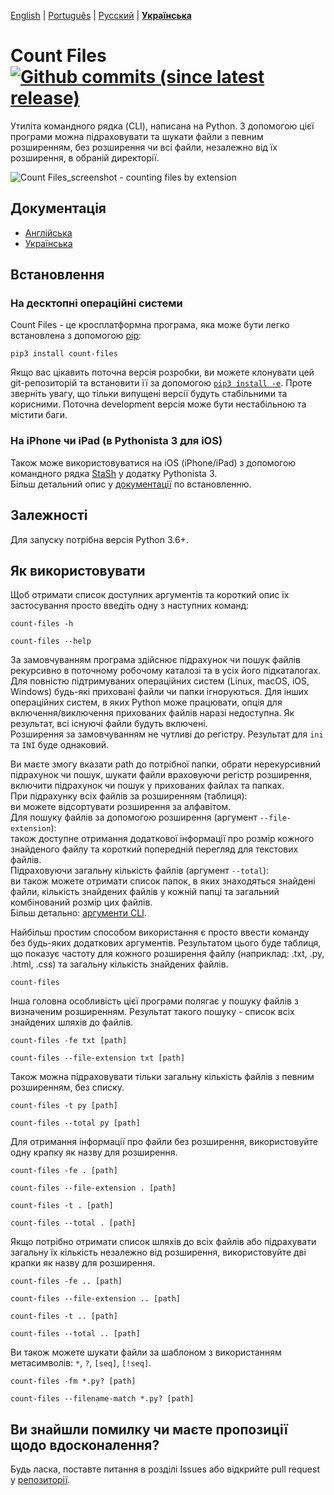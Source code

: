 [English](https://github.com/victordomingos/Count-files/blob/master/README.md) | [Portugu&ecirc;s](https://github.com/victordomingos/Count-files/blob/master/docs/README_PT.md) | [&#x420;&#x443;&#x441;&#x441;&#x43A;&#x438;&#x439;](https://github.com/victordomingos/Count-files/blob/master/docs/README_RU.md) | **[&#x423;&#x43A;&#x440;&#x430;&#x457;&#x43D;&#x441;&#x44C;&#x43A;&#x430;](https://github.com/victordomingos/Count-files/blob/master/docs/README_UA.md)**
  
  
# Count Files [![Github commits (since latest release)](https://img.shields.io/github/commits-since/victordomingos/Count-files/latest.svg)](https://github.com/victordomingos/Count-files)

Утиліта командного рядка (CLI), написана на Python. З допомогою цієї програми можна підраховувати та шукати файли з певним розширенням, без розширення чи всі файли, незалежно від їх розширення, в обраній директорії.

![Count Files_screenshot - counting files by extension](https://user-images.githubusercontent.com/18650184/42160179-29998a52-7dee-11e8-9813-b8594e50fe77.png)


## Документація

- [Англійська](https://countfiles.readthedocs.io/en/latest/)
- [Українська](https://github.com/victordomingos/Count-files/tree/master/docs/documentation_ua/README.md)

## Встановлення

### На десктопні операційні системи

Count Files - це кросплатформна програма, яка може бути легко встановлена з допомогою [pip](https://pip.pypa.io/en/stable/quickstart/):

```
pip3 install count-files
```

Якщо вас цікавить поточна версія розробки, ви можете клонувати цей git-репозиторій та встановити її за допомогою [`pip3 install -e`](https://pip.pypa.io/en/stable/reference/pip_install/#editable-installs). Проте зверніть увагу, що тільки випущені версії будуть стабільними та корисними. Поточна development версія може бути нестабільною та містити баги.

### На iPhone чи iPad (в Pythonista 3 для iOS)

Також може використовуватися на iOS (iPhone/iPad) з допомогою командного рядка [StaSh](https://github.com/ywangd/stash) у додатку Pythonista 3.  
Більш детальний опис у [документації](https://github.com/victordomingos/Count-files/tree/master/docs/documentation_ua/installation.md) по встановленню. 

## Залежності

Для запуску потрібна версія Python 3.6+.

## Як використовувати

Щоб отримати список доступних аргументів та короткий опис їх застосування просто введіть одну з наступних команд:

```
count-files -h
```

```
count-files --help
```

За замовчуванням програма здійснює підрахунок чи пошук файлів рекурсивно в поточному робочому каталозі та в усіх його підкаталогах.  
Для повністю підтримуваних операційних систем (Linux, macOS, iOS, Windows) 
будь-які приховані файли чи папки ігноруються. 
Для інших операційних систем, в яких Python може працювати, опція для включення/виключення прихованих файлів наразі недоступна. Як результат, всі існуючі файли будуть включені.  
Розширення за замовчуванням не чутливі до регістру. Результат для `ini` та `INI` буде однаковий.

Ви маєте змогу вказати path до потрібної папки, обрати нерекурсивний підрахунок чи пошук, шукати файли враховуючи регістр розширення, включити підрахунок чи пошук у прихованих файлах та папках.  
При підрахунку всіх файлів за розширенням (таблиця):  
ви можете відсортувати розширення за алфавітом.  
Для пошуку файлів за допомогою розширення (аргумент `--file-extension`):  
також доступне отримання додаткової інформації про розмір кожного знайденого файлу та короткий попередній перегляд для текстових файлів.  
Підраховуючи загальну кількість файлів (аргумент `--total`):  
ви також можете отримати список папок, в яких знаходяться знайдені файли, кількість знайдених файлів у кожній папці та загальний комбінований розмір цих файлів.  
Більш детально: [аргументи CLI](https://github.com/victordomingos/Count-files/blob/master/docs/documentation_ua/howtouse.md#аргументи-cli).

Найбільш простим способом використання є просто ввести команду без будь-яких додаткових аргументів. Результатом цього буде таблиця, що показує частоту для кожного розширення файлу (наприклад: .txt, .py, .html, .css) та загальну кількість знайдених файлів.

```
count-files
```

Інша головна особливість цієї програми полягає у пошуку файлів з визначеним розширенням. Результат такого пошуку - список всіх знайдених шляхів до файлів.

```
count-files -fe txt [path]
```  
```
count-files --file-extension txt [path]
```

Також можна підраховувати тільки загальну кількість файлів з певним розширенням, без списку.

```
count-files -t py [path]
```  
```
count-files --total py [path]
```

Для отримання інформації про файли без розширення, використовуйте одну крапку як назву для розширення.

```
count-files -fe . [path]
```  
```
count-files --file-extension . [path]
```

```
count-files -t . [path]
```  
```
count-files --total . [path]
```

Якщо потрібно отримати список шляхів до всіх файлів або підрахувати загальну їх кількість незалежно від розширення, використовуйте дві крапки як назву для розширення.

```
count-files -fe .. [path]
```  
```
count-files --file-extension .. [path]
```

```
count-files -t .. [path]
```  
```
count-files --total .. [path]
```

Ви також можете шукати файли за шаблоном з використанням метасимволів: `*`, `?`, `[seq]`, `[!seq]`.

```
count-files -fm *.py? [path]
```
```
count-files --filename-match *.py? [path]
```

## Ви знайшли помилку чи маєте пропозиції щодо вдосконалення?

Будь ласка, поставте питання в розділі Issues або відкрийте pull request у [репозиторії](https://github.com/victordomingos/Count-files).

